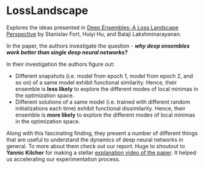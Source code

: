 # LossLandscape
Explores the ideas presented in [Deep Ensembles: A Loss Landscape Perspective](https://arxiv.org/abs/1912.02757) by Stanislav Fort, Huiyi Hu, and Balaji Lakshminarayanan. 

In the paper, the authors investigate the question - ***why deep ensembles work better than single deep neural networks?*** 

In their investigation the authors figure out:

* Different snapshots (i.e. model from epoch 1, model from epoch 2, and so on) of a same model exhibit functional similarity. Hence, their ensemble is **less likely** to explore the different modes of local minimas in the optimization space. 
* Different solutions of a same model (i.e. trained with different random initializations each time) exhibit functional dissimilarity. Hence, their ensemble is **more likely** to explore the different modes of local minimas in the optimization space. 

Along with this fascinating finding, they present a number of different things that are useful to understand the dynamics of deep neural networks in general. To more about them check out our report. Huge to shoutout to **Yannic Kilcher** for making a stellar [explanation video of the paper](https://www.youtube.com/watch?v=5IRlUVrEVL8). It helped us accelerating our experimentation process. 
